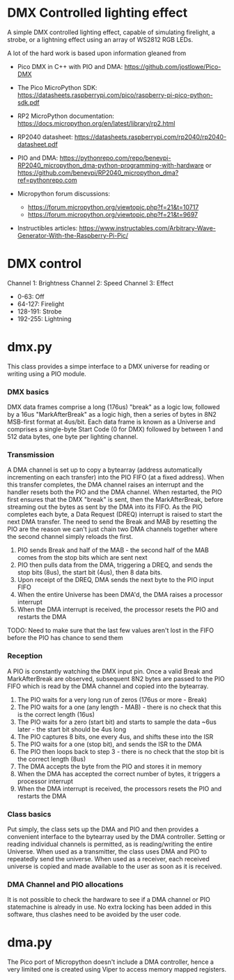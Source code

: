 # DMX Controlled lighting effect

A simple DMX controlled lighting effect, capable of simulating firelight, a strobe, or a lightning effect using an array of WS2812 RGB LEDs.

A lot of the hard work is based upon information gleaned from

* Pico DMX in C++ with PIO and DMA: https://github.com/jostlowe/Pico-DMX
* The Pico MicroPython SDK: https://datasheets.raspberrypi.com/pico/raspberry-pi-pico-python-sdk.pdf
* RP2 MicroPython documentation: https://docs.micropython.org/en/latest/library/rp2.html
* RP2040 datasheet: https://datasheets.raspberrypi.com/rp2040/rp2040-datasheet.pdf

* PIO and DMA: https://pythonrepo.com/repo/benevpi-RP2040_micropython_dma-python-programming-with-hardware or https://github.com/benevpi/RP2040_micropython_dma?ref=pythonrepo.com
* Micropython forum discussions:
  * https://forum.micropython.org/viewtopic.php?f=21&t=10717
  * https://forum.micropython.org/viewtopic.php?f=21&t=9697
* Instructibles articles: https://www.instructables.com/Arbitrary-Wave-Generator-With-the-Raspberry-Pi-Pic/


# DMX control

Channel 1: Brightness
Channel 2: Speed
Channel 3: Effect
* 0-63: Off
* 64-127: Firelight
* 128-191: Strobe
* 192-255: Lightning

# dmx.py
This class provides a simpe interface to a DMX universe for reading or writing using a PIO module.

### DMX basics
DMX data frames comprise a long (176us) "break" as a logic low, followed by a 16us "MarkAfterBreak" as a logic high, then a series of bytes in 8N2 MSB-first format at 4us/bit. Each data frame is known as a Universe and comprises a single-byte Start Code (0 for DMX) followed by between 1 and 512 data bytes, one byte per lighting channel.

### Transmission
A DMA channel is set up to copy a bytearray (address automatically incrementing on each transfer) into the PIO FIFO (at a fixed address). When this transfer completes, the DMA channel raises an interrupt and the handler resets both the PIO and the DMA channel. When restarted, the PIO first ensures that the DMX "break" is sent, then the MarkAfterBreak, before streaming out the bytes as sent by the DMA into its FIFO. As the PIO completes each byte, a Data Request (DREQ) interrupt is raised to start the next DMA transfer. The need to send the Break and MAB by resetting the PIO are the reason we can't just chain two DMA channels together where the second channel simply reloads the first.

1. PIO sends Break and half of the MAB - the second half of the MAB comes from the stop bits which are sent next
1. PIO then pulls data from the DMA, triggering a DREQ, and sends the stop bits (8us), the start bit (4us), then 8 data bits. 
1. Upon receipt of the DREQ, DMA sends the next byte to the PIO input FIFO
1. When the entire Universe has been DMA'd, the DMA raises a processor interrupt
1. When the DMA interrupt is received, the processor resets the PIO and restarts the DMA 

TODO: Need to make sure that the last few values aren't lost in the FIFO before the PIO has chance to send them

### Reception
A PIO is constantly watching the DMX input pin. Once a valid Break and MarkAfterBreak are observed, subsequent 8N2 bytes are passed to the PIO FIFO which is read by the DMA channel and copied into the bytearray.

1. The PIO waits for a very long run of zeros (176us or more - Break)
1. The PIO waits for a one (any length - MAB) - there is no check that this is the correct length (16us)
1. The PIO waits for a zero (start bit) and starts to sample the data ~6us later - the start bit should be 4us long
1. The PIO captures 8 bits, one every 4us, and shifts these into the ISR
1. The PIO waits for a one (stop bit), and sends the ISR to the DMA
1. The PIO then loops back to step 3 - there is no check that the stop bit is the correct length (8us)
1. The DMA accepts the byte from the PIO and stores it in memory
1. When the DMA has accepted the correct number of bytes, it triggers a processor interrupt
1. When the DMA interrupt is received, the processors resets the PIO and restarts the DMA

### Class basics
Put simply, the class sets up the DMA and PIO and then provides a convenient interface to the bytearray used by the DMA controller. Setting or reading individual channels is permitted, as is reading/writing the entire Universe. When used as a transmitter, the class uses DMA and PIO to repeatedly send the universe. When used as a receiver, each received universe is copied and made available to the user as soon as it is received.

### DMA Channel and PIO allocations
It is not possible to check the hardware to see if a DMA channel or PIO statemachine is already in use. No extra locking has been added in this software, thus clashes need to be avoided by the user code.

# dma.py
The Pico port of Micropython doesn't include a DMA controller, hence a very limited one is created using Viper to access memory mapped registers.